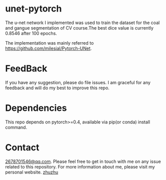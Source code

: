 # unet-pytorch
The u-net network I implemented was used to train the dataset for the coal and gangue segmentation of CV course.The best dice value is currently 0.8546 after 100 epochs.

The implementation was mainly referred to https://github.com/milesial/Pytorch-UNet.

# FeedBack
If you have any suggestion, please do file issues. I am graceful for any feedback and will do my best to improve this repo.

# Dependencies
This repo depends on pytorch>=0.4, available via pip(or conda) install command.

# Contact
2678701546@qq.com. Please feel free to get in touch with me on any issue related to this repository.
For more information about me, please visit my personal website. [zhuzhu](https://zhuzhu18.github.io)
